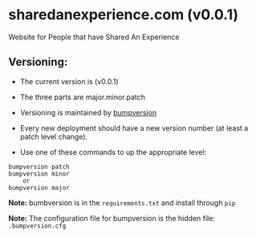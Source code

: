 # sharedanexperience.com (v0.0.1)
Website for People that have Shared An Experience



Versioning:
---
* The current version is (v0.0.1)
* The three parts are major.minor.patch
* Versioning is maintained by [bumpversion](https://pypi.python.org/pypi/bumpversion)

* Every new deployment should have a new version number (at least a patch level change).

* Use one of these commands to up the appropriate level:
```
bumpversion patch
bumpversion minor
    or
bumpversion major
```

**Note:** bumbversion is in the `requirements.txt` and install through `pip`

**Note:** The configuration file for bumpversion is the hidden file: `.bumpversion.cfg`
